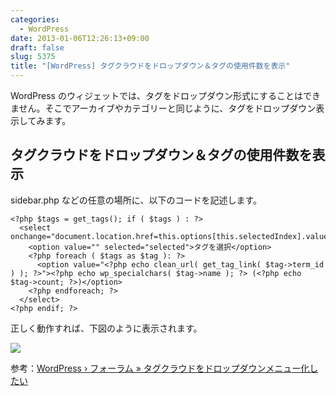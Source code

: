 ```yaml
---
categories:
  - WordPress
date: 2013-01-06T12:26:13+09:00
draft: false
slug: 5375
title: "[WordPress] タグクラウドをドロップダウン＆タグの使用件数を表示"
---
```


WordPress のウィジェットでは、タグをドロップダウン形式にすることはできません。そこでアーカイブやカテゴリーと同じように、タグをドロップダウン表示してみます。

## タグクラウドをドロップダウン＆タグの使用件数を表示

sidebar.php などの任意の場所に、以下のコードを記述します。

```
<?php $tags = get_tags(); if ( $tags ) : ?>
  <select onchange="document.location.href=this.options[this.selectedIndex].value;">
    <option value="" selected="selected">タグを選択</option>
    <?php foreach ( $tags as $tag ): ?>
      <option value="<?php echo clean_url( get_tag_link( $tag->term_id ) ); ?>"><?php echo wp_specialchars( $tag->name ); ?> (<?php echo $tag->count; ?>)</option>
    <?php endforeach; ?>
  </select>
<?php endif; ?>
```

正しく動作すれば、下図のように表示されます。

![](/images/2013/01/5375_1.png)

参考：[WordPress › フォーラム » タグクラウドをドロップダウンメニュー化したい](http://ja.forums.wordpress.org/topic/1764)
